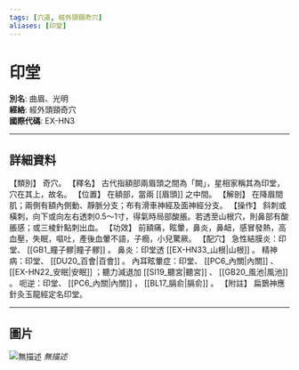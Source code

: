 ```yaml
---
tags: [穴道, 經外頭頸奇穴]
aliases: [印堂]
---
```


# 印堂

**別名**: 曲眉、光明  
**經絡**: 經外頭頸奇穴  
**國際代碼**: EX-HN3  

---

## 詳細資料
【類別】
奇穴。
【釋名】
古代指額部兩眉頭之間為「闕」，星相家稱其為印堂，穴在其上，故名。
【位置】
在額部，當兩 [[眉頭]] 之中間。
【解剖】
在降眉間肌；兩側有額內側動、靜脈分支；布有滑車神經及面神經分支。
【操作】
斜刺或橫刺，向下或向左右透刺0.5～1寸，得氣時局部酸脹。若透至山根穴，則鼻部有酸脹感；或三棱針點刺出血。
【功效】
前額痛，眩暈，鼻炎，鼻衄，感冒發熱，高血壓，失眠，嘔吐，產後血暈不語，子癇，小兒驚厥。
【配穴】
急性結膜炎：印堂、 [[GB1_瞳子髎|瞳子髎]] 。
鼻炎：印堂透 [[EX-HN33_山根|山根]] 。
精神病：印堂、 [[DU20_百會|百會]] 。
內耳眩暈症：印堂、 [[PC6_內關|內關]] 、 [[EX-HN22_安眠|安眠]] ；聽力減退加 [[SI19_聽宮|聽宮]] 、 [[GB20_風池|風池]] 。
呃逆：印堂、 [[PC6_內關|內關]] ， [[BL17_膈俞|膈俞]] 。
【附註】
扁鵲神應針灸玉龍經定名印堂。

---

## 圖片
![無描述](https://yibian.hopto.org/pic/shu16/422.gif)
_無描述_

